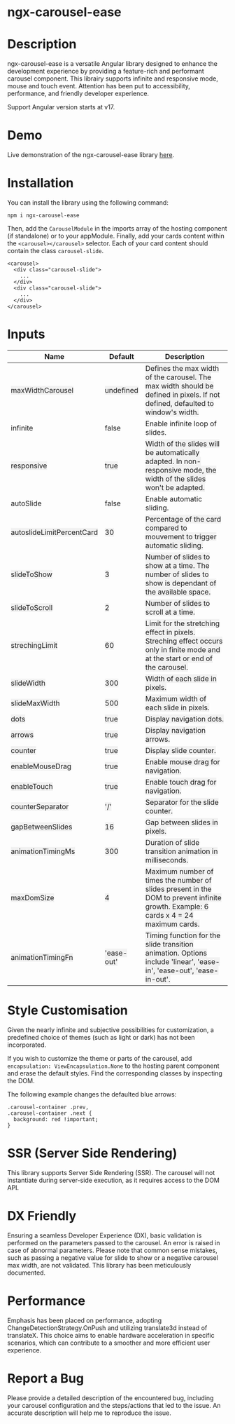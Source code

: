 # ngx-carousel-ease

# Description

ngx-carousel-ease is a versatile Angular library designed to enhance the development experience by providing a feature-rich and performant carousel component. This librairy supports infinite and responsive mode, mouse and touch event. Attention has been put to accessibility, performance, and friendly developer experience.

Support Angular version starts at v17.

# Demo

Live demonstration of the ngx-carousel-ease library [here](#).

# Installation

You can install the library using the following command:

```
npm i ngx-carousel-ease
```

Then, add the `CarouselModule` in the imports array of the hosting component (if standalone) or to your appModule.
Finally, add your cards content within the `<carousel></carousel>` selector. Each of your card content should contain the class `carousel-slide`.

```
<carousel>
  <div class="carousel-slide">
    ...
  </div>
  <div class="carousel-slide">
    ...
  </div>
</carousel>
```

# Inputs

| Name                                                                     | Default                                                   | Description                                                                                                                                                                         |
| ------------------------------------------------------------------------ | --------------------------------------------------------- | ----------------------------------------------------------------------------------------------------------------------------------------------------------------------------------- |
| <span style="background-color:#f2f2f2;">maxWidthCarousel</span>          | <span style="background-color:#f2f2f2;">undefined</span>  | <span style="background-color:#f2f2f2;">Defines the max width of the carousel. The max width should be defined in pixels. If not defined, defaulted to window's width.</span>       |
| infinite                                                                 | false                                                     | Enable infinite loop of slides.                                                                                                                                                     |
| <span style="background-color:#f2f2f2;">responsive</span>                | <span style="background-color:#f2f2f2;">true</span>       | <span style="background-color:#f2f2f2;">Width of the slides will be automatically adapted. In non-responsive mode, the width of the slides won't be adapted.</span>                 |
| autoSlide                                                                | false                                                     | Enable automatic sliding.                                                                                                                                                           |
| <span style="background-color:#f2f2f2;">autoslideLimitPercentCard</span> | <span style="background-color:#f2f2f2;">30</span>         | <span style="background-color:#f2f2f2;">Percentage of the card compared to mouvement to trigger automatic sliding.</span>                                                           |
| <span style="background-color:#f2f2f2;">slideToShow</span>               | <span style="background-color:#f2f2f2;">3</span>          | <span style="background-color:#f2f2f2;">Number of slides to show at a time. The number of slides to show is dependant of the available space.</span>                                |
| <span style="background-color:#f2f2f2;">slideToScroll</span>             | <span style="background-color:#f2f2f2;">2</span>          | <span style="background-color:#f2f2f2;">Number of slides to scroll at a time.</span>                                                                                                |
| <span style="background-color:#f2f2f2;">strechingLimit</span>            | <span style="background-color:#f2f2f2;">60</span>         | <span style="background-color:#f2f2f2;">Limit for the stretching effect in pixels. Streching effect occurs only in finite mode and at the start or end of the carousel.</span>      |
| <span style="background-color:#f2f2f2;">slideWidth</span>                | <span style="background-color:#f2f2f2;">300</span>        | <span style="background-color:#f2f2f2;">Width of each slide in pixels.</span>                                                                                                       |
| <span style="background-color:#f2f2f2;">slideMaxWidth</span>             | <span style="background-color:#f2f2f2;">500</span>        | <span style="background-color:#f2f2f2;">Maximum width of each slide in pixels.</span>                                                                                               |
| <span style="background-color:#f2f2f2;">dots</span>                      | <span style="background-color:#f2f2f2;">true</span>       | <span style="background-color:#f2f2f2;">Display navigation dots.</span>                                                                                                             |
| <span style="background-color:#f2f2f2;">arrows</span>                    | <span style="background-color:#f2f2f2;">true</span>       | <span style="background-color:#f2f2f2;">Display navigation arrows.</span>                                                                                                           |
| <span style="background-color:#f2f2f2;">counter</span>                   | <span style="background-color:#f2f2f2;">true</span>       | <span style="background-color:#f2f2f2;">Display slide counter.</span>                                                                                                               |
| <span style="background-color:#f2f2f2;">enableMouseDrag</span>           | <span style="background-color:#f2f2f2;">true</span>       | <span style="background-color:#f2f2f2;">Enable mouse drag for navigation.</span>                                                                                                    |
| <span style="background-color:#f2f2f2;">enableTouch</span>               | <span style="background-color:#f2f2f2;">true</span>       | <span style="background-color:#f2f2f2;">Enable touch drag for navigation.</span>                                                                                                    |
| <span style="background-color:#f2f2f2;">counterSeparator</span>          | <span style="background-color:#f2f2f2;">'/'</span>        | <span style="background-color:#f2f2f2;">Separator for the slide counter.</span>                                                                                                     |
| <span style="background-color:#f2f2f2;">gapBetweenSlides</span>          | <span style="background-color:#f2f2f2;">16</span>         | <span style="background-color:#f2f2f2;">Gap between slides in pixels.</span>                                                                                                        |
| <span style="background-color:#f2f2f2;">animationTimingMs</span>         | <span style="background-color:#f2f2f2;">300</span>        | <span style="background-color:#f2f2f2;">Duration of slide transition animation in milliseconds.</span>                                                                              |
| <span style="background-color:#f2f2f2;">maxDomSize</span>                | <span style="background-color:#f2f2f2;">4</span>          | <span style="background-color:#f2f2f2;">Maximum number of times the number of slides present in the DOM to prevent infinite growth. Example: 6 cards x 4 = 24 maximum cards.</span> |
| <span style="background-color:#f2f2f2;">animationTimingFn</span>         | <span style="background-color:#f2f2f2;">'ease-out'</span> | <span style="background-color:#f2f2f2;">Timing function for the slide transition animation. Options include 'linear', 'ease-in', 'ease-out', 'ease-in-out'.</span>                  |

# Style Customisation

Given the nearly infinite and subjective possibilities for customization, a predefined choice of themes (such as light or dark) has not been incorporated.

If you wish to customize the theme or parts of the carousel, add `encapsulation: ViewEncapsulation.None` to the hosting parent component and erase the default styles. Find the corresponding classes by inspecting the DOM.

The following example changes the defaulted blue arrows:

```
.carousel-container .prev,
.carousel-container .next {
  background: red !important;
}
```

# SSR (Server Side Rendering)

This library supports Server Side Rendering (SSR). The carousel will not instantiate during server-side execution, as it requires access to the DOM API.

# DX Friendly

Ensuring a seamless Developer Experience (DX), basic validation is performed on the parameters passed to the carousel. An error is raised in case of abnormal parameters. Please note that common sense mistakes, such as passing a negative value for slide to show or a negative carousel max width, are not validated. This library has been meticulously documented.

# Performance

Emphasis has been placed on performance, adopting ChangeDetectionStrategy.OnPush and utilizing translate3d instead of translateX. This choice aims to enable hardware acceleration in specific scenarios, which can contribute to a smoother and more efficient user experience.

# Report a Bug

Please provide a detailed description of the encountered bug, including your carousel configuration and the steps/actions that led to the issue. An accurate description will help me to reproduce the issue.
